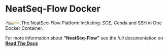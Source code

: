 NeatSeq-Flow Docker
=====================

<img align="left" src="https://raw.githubusercontent.com/levinbgu/NeatSeq-Flow_Docker/master/logo.png" width="50">

The NeatSeq-Flow Platform Including: SGE, Conda and SSH in One Docker Container.

For more information about **"NeatSeq-Flow"** see the full documentation on **[Read The Docs](http://neatseq-flow.readthedocs.io/en/latest/)**
